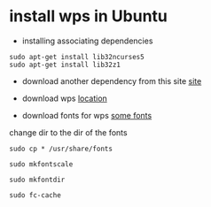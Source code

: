 # install wps in Ubuntu

- installing associating dependencies

````
sudo apt-get install lib32ncurses5 
sudo apt-get install lib32z1
````

- download another dependency from this site
[site](https://packages.debian.org/zh-cn/wheezy/amd64/libpng12-0/download)

- download wps
[location](http://community.wps.cn/download/)

- download fonts for wps
[some fonts](https://pan.baidu.com/s/1mh0lcbY)


change dir to the dir of the fonts
````
sudo cp * /usr/share/fonts

sudo mkfontscale

sudo mkfontdir

sudo fc-cache
````

	
